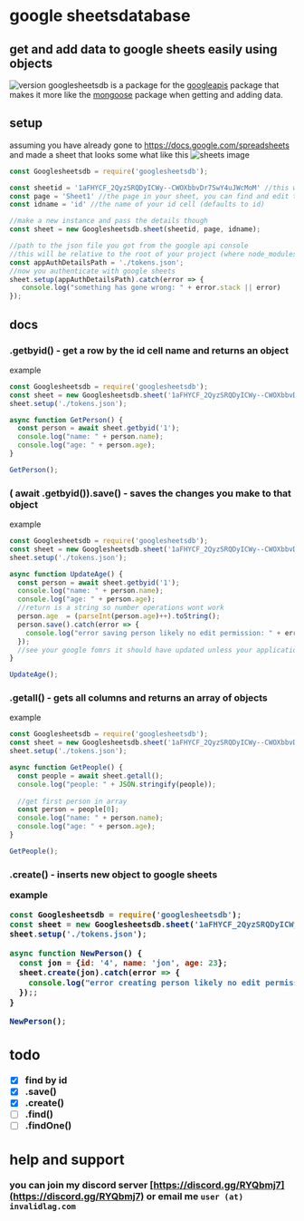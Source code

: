 # google sheetsdatabase
## get and add data to google sheets easily using objects 
 ![version](https://img.shields.io/badge/version-1.0.0-green) 
 googlesheetsdb is a package for the [googleapis](https://www.npmjs.com/package/googleapis) package that makes it more like the [mongoose](https://www.npmjs.com/package/mongoose) package when getting and adding data.



## setup
assuming you have already gone to https://docs.google.com/spreadsheets and made a sheet that looks some what like this ![sheets image](http://bisot.xyz/!invalid-user/qIndDtJSv.png)
```js
const Googlesheetsdb = require('googlesheetsdb');

const sheetid = '1aFHYCF_2QyzSRQDyICWy--CWOXbbvDr7SwY4uJWcMoM' //this will be your sheet id you can find this in the url
const page = 'Sheet1' //the page in your sheet, you can find and edit these at the bottom of your sheets
const idname = 'id' //the name of your id cell (defaults to id)

//make a new instance and pass the details though
const sheet = new Googlesheetsdb.sheet(sheetid, page, idname);

//path to the json file you got from the google api console
//this will be relative to the root of your project (where node_modules are)
const appAuthDetailsPath = './tokens.json';
//now you authenticate with google sheets
sheet.setup(appAuthDetailsPath).catch(error => {
   console.log("something has gone wrong: " + error.stack || error)
});
```


## docs

### .getbyid(<id>) - get a row by the id cell name and returns an object
example
```js
const Googlesheetsdb = require('googlesheetsdb');
const sheet = new Googlesheetsdb.sheet('1aFHYCF_2QyzSRQDyICWy--CWOXbbvDr7SwY4uJWcMoM', 'Sheet1');
sheet.setup('./tokens.json');

async function GetPerson() {
  const person = await sheet.getbyid('1');
  console.log("name: " + person.name);
  console.log("age: " + person.age);
}

GetPerson();
```

### ( await .getbyid(<id>)).save() - saves the changes you make to that object
example
```js
const Googlesheetsdb = require('googlesheetsdb');
const sheet = new Googlesheetsdb.sheet('1aFHYCF_2QyzSRQDyICWy--CWOXbbvDr7SwY4uJWcMoM', 'Sheet1');
sheet.setup('./tokens.json');

async function UpdateAge() {
  const person = await sheet.getbyid('1');
  console.log("name: " + person.name);
  console.log("age: " + person.age);
  //return is a string so number operations wont work
  person.age  = (parseInt(person.age)++).toString();
  person.save().catch(error => {
    console.log("error saving person likely no edit permission: " + error.stack || error);
  });
  //see your google fomrs it should have updated unless your application doesn't have edit permission
}

UpdateAge();
```

### .getall() - gets all columns and returns an array of objects
example
```js
const Googlesheetsdb = require('googlesheetsdb');
const sheet = new Googlesheetsdb.sheet('1aFHYCF_2QyzSRQDyICWy--CWOXbbvDr7SwY4uJWcMoM', 'Sheet1');
sheet.setup('./tokens.json');

async function GetPeople() {
  const people = await sheet.getall();
  console.log("people: " + JSON.stringify(people));
  
  //get first person in array
  const person = people[0];
  console.log("name: " + person.name);
  console.log("age: " + person.age);
}

GetPeople();
```
### .create(<object>) - inserts new object to google sheets
example
```js
const Googlesheetsdb = require('googlesheetsdb');
const sheet = new Googlesheetsdb.sheet('1aFHYCF_2QyzSRQDyICWy--CWOXbbvDr7SwY4uJWcMoM', 'Sheet1');
sheet.setup('./tokens.json');

async function NewPerson() {
  const jon = {id: '4', name: 'jon', age: 23};
  sheet.create(jon).catch(error => {
    console.log("error creating person likely no edit permission: " + error.stack || error);
  });;
}

NewPerson();
```

## todo
- [x] find by id
- [x] .save()
- [x] .create()
- [ ] .find()
- [ ] .findOne()

## help and support
you can join my discord server [https://discord.gg/RYQbmj7](https://discord.gg/RYQbmj7) or email me `user (at) invalidlag.com`
 
